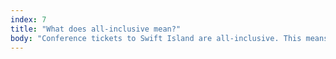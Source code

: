 ```yaml
---
index: 7
title: "What does all-inclusive mean?"
body: "Conference tickets to Swift Island are all-inclusive. This means that apart from the conference, you will get accomodation and breakfast for four days (from Monday to Friday), lunch and dinner during the conference days (Tuesday, Wednesday and Thursday), and of course a magnificent view.<br/> We are also giving every attendee a free bike to use during the conference. And seals, those are also included 😉."
---
```

